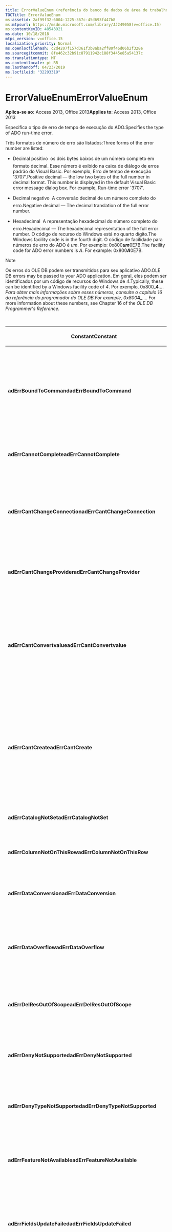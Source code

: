 ```yaml
---
title: ErrorValueEnum (referência do banco de dados de área de trabalho do Access)
TOCTitle: ErrorValueEnum
ms:assetid: 2af99f32-6004-1225-367c-45d693f447b8
ms:mtpsurl: https://msdn.microsoft.com/library/JJ249058(v=office.15)
ms:contentKeyID: 48543921
ms.date: 10/18/2018
mtps_version: v=office.15
localization_priority: Normal
ms.openlocfilehash: c2d4207f157d361f3b8aba2ff80f46d06b2f328e
ms.sourcegitcommit: 8fe462c32b91c87911942c188f3445e85a54137c
ms.translationtype: MT
ms.contentlocale: pt-BR
ms.lasthandoff: 04/23/2019
ms.locfileid: "32293319"
---
```

# <a name="errorvalueenum"></a><span data-ttu-id="bf2ec-102">ErrorValueEnum</span><span class="sxs-lookup"><span data-stu-id="bf2ec-102">ErrorValueEnum</span></span>

<span data-ttu-id="bf2ec-103">**Aplica-se ao:** Access 2013, Office 2013</span><span class="sxs-lookup"><span data-stu-id="bf2ec-103">**Applies to**: Access 2013, Office 2013</span></span>

<span data-ttu-id="bf2ec-104">Especifica o tipo de erro de tempo de execução do ADO.</span><span class="sxs-lookup"><span data-stu-id="bf2ec-104">Specifies the type of ADO run-time error.</span></span>

<span data-ttu-id="bf2ec-105">Três formatos de número de erro são listados:</span><span class="sxs-lookup"><span data-stu-id="bf2ec-105">Three forms of the error number are listed:</span></span>

- <span data-ttu-id="bf2ec-p101">Decimal positivo  os dois bytes baixos de um número completo em formato decimal. Esse número é exibido na caixa de diálogo de erros padrão do Visual Basic. Por exemplo, Erro de tempo de execução '3707'.</span><span class="sxs-lookup"><span data-stu-id="bf2ec-p101">Positive decimal — the low two bytes of the full number in decimal format. This number is displayed in the default Visual Basic error message dialog box. For example, Run-time error '3707'.</span></span>

- <span data-ttu-id="bf2ec-109">Decimal negativo  A conversão decimal de um número completo do erro.</span><span class="sxs-lookup"><span data-stu-id="bf2ec-109">Negative decimal — The decimal translation of the full error number.</span></span>

- <span data-ttu-id="bf2ec-110">Hexadecimal  A representação hexadecimal do número completo do erro.</span><span class="sxs-lookup"><span data-stu-id="bf2ec-110">Hexadecimal — The hexadecimal representation of the full error number.</span></span> <span data-ttu-id="bf2ec-111">O código de recurso do Windows está no quarto dígito.</span><span class="sxs-lookup"><span data-stu-id="bf2ec-111">The Windows facility code is in the fourth digit.</span></span> <span data-ttu-id="bf2ec-112">O código de facilidade para números de erro do ADO é *um*. Por exemplo: 0x800***um***0E7B.</span><span class="sxs-lookup"><span data-stu-id="bf2ec-112">The facility code for ADO error numbers is *A*. For example: 0x800***A***0E7B.</span></span>

> [!NOTE]
> <span data-ttu-id="bf2ec-113">Os erros do OLE DB podem ser transmitidos para seu aplicativo ADO.</span><span class="sxs-lookup"><span data-stu-id="bf2ec-113">OLE DB errors may be passed to your ADO application.</span></span> <span data-ttu-id="bf2ec-114">Em geral, eles podem ser identificados por um código de recursos do Windows de *4*.</span><span class="sxs-lookup"><span data-stu-id="bf2ec-114">Typically, these can be identified by a Windows facility code of *4*.</span></span> <span data-ttu-id="bf2ec-115">Por exemplo, 0x800_**4**_.... Para obter mais informações sobre esses números, consulte o capítulo 16 da *referência do programador do OLE DB.*</span><span class="sxs-lookup"><span data-stu-id="bf2ec-115">For example, 0x800_**4**_.... For more information about these numbers, see Chapter 16 of the *OLE DB Programmer's Reference.*</span></span>

<br/>

<table>
<colgroup>
<col style="width: 33%" />
<col style="width: 33%" />
<col style="width: 33%" />
</colgroup>
<thead>
<tr class="header">
<th><p><span data-ttu-id="bf2ec-116">Constant</span><span class="sxs-lookup"><span data-stu-id="bf2ec-116">Constant</span></span></p></th>
<th><p><span data-ttu-id="bf2ec-117">Valor</span><span class="sxs-lookup"><span data-stu-id="bf2ec-117">Value</span></span></p></th>
<th><p><span data-ttu-id="bf2ec-118">Descrição</span><span class="sxs-lookup"><span data-stu-id="bf2ec-118">Description</span></span></p></th>
</tr>
</thead>
<tbody>
<tr class="odd">
<td><p><span data-ttu-id="bf2ec-119"><strong>adErrBoundToCommand</strong></span><span class="sxs-lookup"><span data-stu-id="bf2ec-119"><strong>adErrBoundToCommand</strong></span></span></p></td>
<td><p><span data-ttu-id="bf2ec-120">3707</span><span class="sxs-lookup"><span data-stu-id="bf2ec-120">3707</span></span><br />
<span data-ttu-id="bf2ec-121">-2146824581</span><span class="sxs-lookup"><span data-stu-id="bf2ec-121">-2146824581</span></span><br />
<span data-ttu-id="bf2ec-122">0x800A0E7B</span><span class="sxs-lookup"><span data-stu-id="bf2ec-122">0x800A0E7B</span></span></p></td>
<td><p><span data-ttu-id="bf2ec-123">Não pode alterar a propriedade <strong>ActiveConnection</strong> de um objeto <strong>Recordset</strong> que tem um objeto <strong>Command</strong> como sua fonte.</span><span class="sxs-lookup"><span data-stu-id="bf2ec-123">Cannot change the <strong>ActiveConnection</strong> property of a <strong>Recordset</strong> object which has a <strong>Command</strong> object as its source.</span></span></p></td>
</tr>
<tr class="even">
<td><p><span data-ttu-id="bf2ec-124"><strong>adErrCannotComplete</strong></span><span class="sxs-lookup"><span data-stu-id="bf2ec-124"><strong>adErrCannotComplete</strong></span></span></p></td>
<td><p><span data-ttu-id="bf2ec-125">3732</span><span class="sxs-lookup"><span data-stu-id="bf2ec-125">3732</span></span><br />
<span data-ttu-id="bf2ec-126">-2146824556</span><span class="sxs-lookup"><span data-stu-id="bf2ec-126">-2146824556</span></span><br />
<span data-ttu-id="bf2ec-127">0x800A0E94</span><span class="sxs-lookup"><span data-stu-id="bf2ec-127">0x800A0E94</span></span></p></td>
<td><p><span data-ttu-id="bf2ec-128">O servidor não pode concluir a operação.</span><span class="sxs-lookup"><span data-stu-id="bf2ec-128">Server cannot complete the operation.</span></span></p></td>
</tr>
<tr class="odd">
<td><p><span data-ttu-id="bf2ec-129"><strong>adErrCantChangeConnection</strong></span><span class="sxs-lookup"><span data-stu-id="bf2ec-129"><strong>adErrCantChangeConnection</strong></span></span></p></td>
<td><p><span data-ttu-id="bf2ec-130">3748</span><span class="sxs-lookup"><span data-stu-id="bf2ec-130">3748</span></span><br />
<span data-ttu-id="bf2ec-131">-2146824540</span><span class="sxs-lookup"><span data-stu-id="bf2ec-131">-2146824540</span></span><br />
<span data-ttu-id="bf2ec-132">0x800A0EA4</span><span class="sxs-lookup"><span data-stu-id="bf2ec-132">0x800A0EA4</span></span></p></td>
<td><p><span data-ttu-id="bf2ec-133">A conexão foi negada.</span><span class="sxs-lookup"><span data-stu-id="bf2ec-133">Connection was denied.</span></span> <span data-ttu-id="bf2ec-134">A nova conexão solicitada tem diferentes recursos em relação àquela que está em uso.</span><span class="sxs-lookup"><span data-stu-id="bf2ec-134">New connection you requested has different characteristics than the one already in use.</span></span></p></td>
</tr>
<tr class="even">
<td><p><span data-ttu-id="bf2ec-135"><strong>adErrCantChangeProvider</strong></span><span class="sxs-lookup"><span data-stu-id="bf2ec-135"><strong>adErrCantChangeProvider</strong></span></span></p></td>
<td><p><span data-ttu-id="bf2ec-136">3220</span><span class="sxs-lookup"><span data-stu-id="bf2ec-136">3220</span></span><br />
<span data-ttu-id="bf2ec-137">-2146825068</span><span class="sxs-lookup"><span data-stu-id="bf2ec-137">-2146825068</span></span><br />
<span data-ttu-id="bf2ec-138">0X800A0C94</span><span class="sxs-lookup"><span data-stu-id="bf2ec-138">0X800A0C94</span></span></p></td>
<td><p><span data-ttu-id="bf2ec-139">O provedor designado é diferente daquele que está em uso.</span><span class="sxs-lookup"><span data-stu-id="bf2ec-139">Supplied provider is different from the one already in use.</span></span></p></td>
</tr>
<tr class="odd">
<td><p><span data-ttu-id="bf2ec-140"><strong>adErrCantConvertvalue</strong></span><span class="sxs-lookup"><span data-stu-id="bf2ec-140"><strong>adErrCantConvertvalue</strong></span></span></p></td>
<td><p><span data-ttu-id="bf2ec-141">3724</span><span class="sxs-lookup"><span data-stu-id="bf2ec-141">3724</span></span><br />
<span data-ttu-id="bf2ec-142">-2146824564</span><span class="sxs-lookup"><span data-stu-id="bf2ec-142">-2146824564</span></span><br />
<span data-ttu-id="bf2ec-143">0x800A0E8C</span><span class="sxs-lookup"><span data-stu-id="bf2ec-143">0x800A0E8C</span></span></p></td>
<td><p><span data-ttu-id="bf2ec-144">O valor dos dados não pode ser convertido por razões diferentes de incompatibilidade assinada ou estouro de dados.</span><span class="sxs-lookup"><span data-stu-id="bf2ec-144">Data value cannot be converted for reasons other than sign mismatch or data overflow.</span></span> <span data-ttu-id="bf2ec-145">Por exemplo, a conversão truncaria os dados.</span><span class="sxs-lookup"><span data-stu-id="bf2ec-145">For example, conversion would have truncated data.</span></span></p></td>
</tr>
<tr class="even">
<td><p><span data-ttu-id="bf2ec-146"><strong>adErrCantCreate</strong></span><span class="sxs-lookup"><span data-stu-id="bf2ec-146"><strong>adErrCantCreate</strong></span></span></p></td>
<td><p><span data-ttu-id="bf2ec-147">3725</span><span class="sxs-lookup"><span data-stu-id="bf2ec-147">3725</span></span><br />
<span data-ttu-id="bf2ec-148">-2146824563</span><span class="sxs-lookup"><span data-stu-id="bf2ec-148">-2146824563</span></span><br />
<span data-ttu-id="bf2ec-149">0x800A0E8D</span><span class="sxs-lookup"><span data-stu-id="bf2ec-149">0x800A0E8D</span></span></p></td>
<td><p><span data-ttu-id="bf2ec-150">O valor dos dados não pode ser definido ou recuperado porque o tipo de dados do campo é desconhecido ou o provedor tem recursos insuficientes para executar a operação.</span><span class="sxs-lookup"><span data-stu-id="bf2ec-150">Data value cannot be set or retrieved because the field data type was unknown, or the provider had insufficient resources to perform the operation.</span></span></p></td>
</tr>
<tr class="odd">
<td><p><span data-ttu-id="bf2ec-151"><strong>adErrCatalogNotSet</strong></span><span class="sxs-lookup"><span data-stu-id="bf2ec-151"><strong>adErrCatalogNotSet</strong></span></span></p></td>
<td><p><span data-ttu-id="bf2ec-152">3747</span><span class="sxs-lookup"><span data-stu-id="bf2ec-152">3747</span></span><br />
<span data-ttu-id="bf2ec-153">-2146824541</span><span class="sxs-lookup"><span data-stu-id="bf2ec-153">-2146824541</span></span><br />
<span data-ttu-id="bf2ec-154">0x800A0EA3</span><span class="sxs-lookup"><span data-stu-id="bf2ec-154">0x800A0EA3</span></span></p></td>
<td><p><span data-ttu-id="bf2ec-155">A operação requer um <strong>ParentCatalog</strong> válido.</span><span class="sxs-lookup"><span data-stu-id="bf2ec-155">Operation requires a valid <strong>ParentCatalog</strong>.</span></span></p></td>
</tr>
<tr class="even">
<td><p><span data-ttu-id="bf2ec-156"><strong>adErrColumnNotOnThisRow</strong></span><span class="sxs-lookup"><span data-stu-id="bf2ec-156"><strong>adErrColumnNotOnThisRow</strong></span></span></p></td>
<td><p><span data-ttu-id="bf2ec-157">3726</span><span class="sxs-lookup"><span data-stu-id="bf2ec-157">3726</span></span><br />
<span data-ttu-id="bf2ec-158">-2146824562</span><span class="sxs-lookup"><span data-stu-id="bf2ec-158">-2146824562</span></span><br />
<span data-ttu-id="bf2ec-159">0x800A0E8E</span><span class="sxs-lookup"><span data-stu-id="bf2ec-159">0x800A0E8E</span></span></p></td>
<td><p><span data-ttu-id="bf2ec-160">O registro não contém esse campo.</span><span class="sxs-lookup"><span data-stu-id="bf2ec-160">Record does not contain this field.</span></span></p></td>
</tr>
<tr class="odd">
<td><p><span data-ttu-id="bf2ec-161"><strong>adErrDataConversion</strong></span><span class="sxs-lookup"><span data-stu-id="bf2ec-161"><strong>adErrDataConversion</strong></span></span></p></td>
<td><p><span data-ttu-id="bf2ec-162">3421</span><span class="sxs-lookup"><span data-stu-id="bf2ec-162">3421</span></span><br />
<span data-ttu-id="bf2ec-163">-2146824867</span><span class="sxs-lookup"><span data-stu-id="bf2ec-163">-2146824867</span></span><br />
<span data-ttu-id="bf2ec-164">0x800A0D5D</span><span class="sxs-lookup"><span data-stu-id="bf2ec-164">0x800A0D5D</span></span></p></td>
<td><p><span data-ttu-id="bf2ec-165">O aplicativo usa um valor de tipo incorreto para a operação atual.</span><span class="sxs-lookup"><span data-stu-id="bf2ec-165">Application uses a value of the wrong type for the current operation.</span></span></p></td>
</tr>
<tr class="even">
<td><p><span data-ttu-id="bf2ec-166"><strong>adErrDataOverflow</strong></span><span class="sxs-lookup"><span data-stu-id="bf2ec-166"><strong>adErrDataOverflow</strong></span></span></p></td>
<td><p><span data-ttu-id="bf2ec-167">3721</span><span class="sxs-lookup"><span data-stu-id="bf2ec-167">3721</span></span><br />
<span data-ttu-id="bf2ec-168">-2146824567</span><span class="sxs-lookup"><span data-stu-id="bf2ec-168">-2146824567</span></span><br />
<span data-ttu-id="bf2ec-169">0x800A0E89</span><span class="sxs-lookup"><span data-stu-id="bf2ec-169">0x800A0E89</span></span></p></td>
<td><p><span data-ttu-id="bf2ec-170">O valor dos dados é muito grande para ser representado pelo tipo de dados do campo.</span><span class="sxs-lookup"><span data-stu-id="bf2ec-170">Data value is too large to be represented by the field data type.</span></span></p></td>
</tr>
<tr class="odd">
<td><p><span data-ttu-id="bf2ec-171"><strong>adErrDelResOutOfScope</strong></span><span class="sxs-lookup"><span data-stu-id="bf2ec-171"><strong>adErrDelResOutOfScope</strong></span></span></p></td>
<td><p><span data-ttu-id="bf2ec-172">3738</span><span class="sxs-lookup"><span data-stu-id="bf2ec-172">3738</span></span><br />
<span data-ttu-id="bf2ec-173">-2146824550</span><span class="sxs-lookup"><span data-stu-id="bf2ec-173">-2146824550</span></span><br />
<span data-ttu-id="bf2ec-174">0x800A0E9A</span><span class="sxs-lookup"><span data-stu-id="bf2ec-174">0x800A0E9A</span></span></p></td>
<td><p><span data-ttu-id="bf2ec-175">A URL do objeto a ser excluído está fora do escopo do registro atual.</span><span class="sxs-lookup"><span data-stu-id="bf2ec-175">URL of the object to be deleted is outside the scope of the current record.</span></span></p></td>
</tr>
<tr class="even">
<td><p><span data-ttu-id="bf2ec-176"><strong>adErrDenyNotSupported</strong></span><span class="sxs-lookup"><span data-stu-id="bf2ec-176"><strong>adErrDenyNotSupported</strong></span></span></p></td>
<td><p><span data-ttu-id="bf2ec-177">3750</span><span class="sxs-lookup"><span data-stu-id="bf2ec-177">3750</span></span><br />
<span data-ttu-id="bf2ec-178">-2146824538</span><span class="sxs-lookup"><span data-stu-id="bf2ec-178">-2146824538</span></span><br />
<span data-ttu-id="bf2ec-179">0x800A0EA6</span><span class="sxs-lookup"><span data-stu-id="bf2ec-179">0x800A0EA6</span></span></p></td>
<td><p><span data-ttu-id="bf2ec-180">O provedor não oferece suporte a restrições de compartilhamento.</span><span class="sxs-lookup"><span data-stu-id="bf2ec-180">Provider does not support sharing restrictions.</span></span></p></td>
</tr>
<tr class="odd">
<td><p><span data-ttu-id="bf2ec-181"><strong>adErrDenyTypeNotSupported</strong></span><span class="sxs-lookup"><span data-stu-id="bf2ec-181"><strong>adErrDenyTypeNotSupported</strong></span></span></p></td>
<td><p><span data-ttu-id="bf2ec-182">3751</span><span class="sxs-lookup"><span data-stu-id="bf2ec-182">3751</span></span><br />
<span data-ttu-id="bf2ec-183">-2146824537</span><span class="sxs-lookup"><span data-stu-id="bf2ec-183">-2146824537</span></span><br />
<span data-ttu-id="bf2ec-184">0x800A0EA7</span><span class="sxs-lookup"><span data-stu-id="bf2ec-184">0x800A0EA7</span></span></p></td>
<td><p><span data-ttu-id="bf2ec-185">O provedor não oferece suporte ao tipo solicitado de restrição de compartilhamento.</span><span class="sxs-lookup"><span data-stu-id="bf2ec-185">Provider does not support the requested kind of sharing restriction.</span></span></p></td>
</tr>
<tr class="even">
<td><p><span data-ttu-id="bf2ec-186"><strong>adErrFeatureNotAvailable</strong></span><span class="sxs-lookup"><span data-stu-id="bf2ec-186"><strong>adErrFeatureNotAvailable</strong></span></span></p></td>
<td><p><span data-ttu-id="bf2ec-187">3251</span><span class="sxs-lookup"><span data-stu-id="bf2ec-187">3251</span></span><br />
<span data-ttu-id="bf2ec-188">-2146825037</span><span class="sxs-lookup"><span data-stu-id="bf2ec-188">-2146825037</span></span><br />
<span data-ttu-id="bf2ec-189">0x800A0CB3</span><span class="sxs-lookup"><span data-stu-id="bf2ec-189">0x800A0CB3</span></span></p></td>
<td><p><span data-ttu-id="bf2ec-190">O objeto ou o provedor não pode executar a operação solicitada.</span><span class="sxs-lookup"><span data-stu-id="bf2ec-190">Object or provider is not capable of performing requested operation.</span></span></p></td>
</tr>
<tr class="odd">
<td><p><span data-ttu-id="bf2ec-191"><strong>adErrFieldsUpdateFailed</strong></span><span class="sxs-lookup"><span data-stu-id="bf2ec-191"><strong>adErrFieldsUpdateFailed</strong></span></span></p></td>
<td><p><span data-ttu-id="bf2ec-192">3749</span><span class="sxs-lookup"><span data-stu-id="bf2ec-192">3749</span></span><br />
<span data-ttu-id="bf2ec-193">-2146824539</span><span class="sxs-lookup"><span data-stu-id="bf2ec-193">-2146824539</span></span><br />
<span data-ttu-id="bf2ec-194">0x800A0EA5</span><span class="sxs-lookup"><span data-stu-id="bf2ec-194">0x800A0EA5</span></span></p></td>
<td><p><span data-ttu-id="bf2ec-195">A atualização dos campos falhou.</span><span class="sxs-lookup"><span data-stu-id="bf2ec-195">Fields update failed.</span></span> <span data-ttu-id="bf2ec-196">Para obter outras informações, analise a propriedade <strong>Status</strong> dos objetos de campo individuais.</span><span class="sxs-lookup"><span data-stu-id="bf2ec-196">For further information, examine the <strong>Status</strong> property of individual field objects.</span></span></p></td>
</tr>
<tr class="even">
<td><p><span data-ttu-id="bf2ec-197"><strong>adErrIllegalOperation</strong></span><span class="sxs-lookup"><span data-stu-id="bf2ec-197"><strong>adErrIllegalOperation</strong></span></span></p></td>
<td><p><span data-ttu-id="bf2ec-198">3219</span><span class="sxs-lookup"><span data-stu-id="bf2ec-198">3219</span></span><br />
<span data-ttu-id="bf2ec-199">-2146825069</span><span class="sxs-lookup"><span data-stu-id="bf2ec-199">-2146825069</span></span><br />
<span data-ttu-id="bf2ec-200">0x800A0C93</span><span class="sxs-lookup"><span data-stu-id="bf2ec-200">0x800A0C93</span></span></p></td>
<td><p><span data-ttu-id="bf2ec-201">A operação não é permitida nesse contexto.</span><span class="sxs-lookup"><span data-stu-id="bf2ec-201">Operation is not allowed in this context.</span></span></p></td>
</tr>
<tr class="odd">
<td><p><span data-ttu-id="bf2ec-202"><strong>adErrIntegrityViolation</strong></span><span class="sxs-lookup"><span data-stu-id="bf2ec-202"><strong>adErrIntegrityViolation</strong></span></span></p></td>
<td><p><span data-ttu-id="bf2ec-203">3719</span><span class="sxs-lookup"><span data-stu-id="bf2ec-203">3719</span></span><br />
<span data-ttu-id="bf2ec-204">-2146824569</span><span class="sxs-lookup"><span data-stu-id="bf2ec-204">-2146824569</span></span><br />
<span data-ttu-id="bf2ec-205">0x800A0E87</span><span class="sxs-lookup"><span data-stu-id="bf2ec-205">0x800A0E87</span></span></p></td>
<td><p><span data-ttu-id="bf2ec-206">O valor de dados está em conflito com as restrições de integridade do campo.</span><span class="sxs-lookup"><span data-stu-id="bf2ec-206">Data value conflicts with the integrity constraints of the field.</span></span></p></td>
</tr>
<tr class="even">
<td><p><span data-ttu-id="bf2ec-207"><strong>adErrInTransaction</strong></span><span class="sxs-lookup"><span data-stu-id="bf2ec-207"><strong>adErrInTransaction</strong></span></span></p></td>
<td><p><span data-ttu-id="bf2ec-208">3246</span><span class="sxs-lookup"><span data-stu-id="bf2ec-208">3246</span></span><br />
<span data-ttu-id="bf2ec-209">-2146825042</span><span class="sxs-lookup"><span data-stu-id="bf2ec-209">-2146825042</span></span><br />
<span data-ttu-id="bf2ec-210">0x800A0CAE</span><span class="sxs-lookup"><span data-stu-id="bf2ec-210">0x800A0CAE</span></span></p></td>
<td><p><span data-ttu-id="bf2ec-211">O objeto <strong>Connection</strong> não pode ser explicitamente fechado durante uma transação.</span><span class="sxs-lookup"><span data-stu-id="bf2ec-211"><strong>Connection</strong> object cannot be explicitly closed while in a transaction.</span></span></p></td>
</tr>
<tr class="odd">
<td><p><span data-ttu-id="bf2ec-212"><strong>adErrInvalidArgument</strong></span><span class="sxs-lookup"><span data-stu-id="bf2ec-212"><strong>adErrInvalidArgument</strong></span></span></p></td>
<td><p><span data-ttu-id="bf2ec-213">3001</span><span class="sxs-lookup"><span data-stu-id="bf2ec-213">3001</span></span><br />
<span data-ttu-id="bf2ec-214">-2146825287</span><span class="sxs-lookup"><span data-stu-id="bf2ec-214">-2146825287</span></span><br />
<span data-ttu-id="bf2ec-215">0x800A0BB9</span><span class="sxs-lookup"><span data-stu-id="bf2ec-215">0x800A0BB9</span></span></p></td>
<td><p><span data-ttu-id="bf2ec-216">Os argumentos são do tipo incorreto, estão fora do intervalo aceitável ou estão em conflito uns com os outros.</span><span class="sxs-lookup"><span data-stu-id="bf2ec-216">Arguments are of the wrong type, are out of acceptable range, or are in conflict with one another.</span></span></p></td>
</tr>
<tr class="even">
<td><p><span data-ttu-id="bf2ec-217"><strong>adErrInvalidConnection</strong></span><span class="sxs-lookup"><span data-stu-id="bf2ec-217"><strong>adErrInvalidConnection</strong></span></span></p></td>
<td><p><span data-ttu-id="bf2ec-218">3709</span><span class="sxs-lookup"><span data-stu-id="bf2ec-218">3709</span></span><br />
<span data-ttu-id="bf2ec-219">-2146824579</span><span class="sxs-lookup"><span data-stu-id="bf2ec-219">-2146824579</span></span><br />
<span data-ttu-id="bf2ec-220">0x800A0E7D</span><span class="sxs-lookup"><span data-stu-id="bf2ec-220">0x800A0E7D</span></span></p></td>
<td><p><span data-ttu-id="bf2ec-221">A conexão não pode ser usada para executar essa operação.</span><span class="sxs-lookup"><span data-stu-id="bf2ec-221">The connection cannot be used to perform this operation.</span></span> <span data-ttu-id="bf2ec-222">Ela está fechada ou é inválida nesse contexto.</span><span class="sxs-lookup"><span data-stu-id="bf2ec-222">It is either closed or invalid in this context.</span></span></p></td>
</tr>
<tr class="odd">
<td><p><span data-ttu-id="bf2ec-223"><strong>adErrInvalidParamInfo</strong></span><span class="sxs-lookup"><span data-stu-id="bf2ec-223"><strong>adErrInvalidParamInfo</strong></span></span></p></td>
<td><p><span data-ttu-id="bf2ec-224">3708</span><span class="sxs-lookup"><span data-stu-id="bf2ec-224">3708</span></span><br />
<span data-ttu-id="bf2ec-225">-2146824580</span><span class="sxs-lookup"><span data-stu-id="bf2ec-225">-2146824580</span></span><br />
<span data-ttu-id="bf2ec-226">0x800A0E7C</span><span class="sxs-lookup"><span data-stu-id="bf2ec-226">0x800A0E7C</span></span></p></td>
<td><p><span data-ttu-id="bf2ec-227">O objeto <strong>Parameter</strong> é definido de forma incorreta.</span><span class="sxs-lookup"><span data-stu-id="bf2ec-227"><strong>Parameter</strong> object is improperly defined.</span></span> <span data-ttu-id="bf2ec-228">Foram fornecidas informações inconsistentes ou incompletas.</span><span class="sxs-lookup"><span data-stu-id="bf2ec-228">Inconsistent or incomplete information was provided.</span></span></p></td>
</tr>
<tr class="even">
<td><p><span data-ttu-id="bf2ec-229"><strong>adErrInvalidTransaction</strong></span><span class="sxs-lookup"><span data-stu-id="bf2ec-229"><strong>adErrInvalidTransaction</strong></span></span></p></td>
<td><p><span data-ttu-id="bf2ec-230">3714</span><span class="sxs-lookup"><span data-stu-id="bf2ec-230">3714</span></span><br />
<span data-ttu-id="bf2ec-231">-2146824574</span><span class="sxs-lookup"><span data-stu-id="bf2ec-231">-2146824574</span></span><br />
<span data-ttu-id="bf2ec-232">0x800A0E82</span><span class="sxs-lookup"><span data-stu-id="bf2ec-232">0x800A0E82</span></span></p></td>
<td><p><span data-ttu-id="bf2ec-233">A transação de coordenação é inválida ou não foi iniciada.</span><span class="sxs-lookup"><span data-stu-id="bf2ec-233">Coordinating transaction is invalid or has not started.</span></span></p></td>
</tr>
<tr class="odd">
<td><p><span data-ttu-id="bf2ec-234"><strong>adErrInvalidURL</strong></span><span class="sxs-lookup"><span data-stu-id="bf2ec-234"><strong>adErrInvalidURL</strong></span></span></p></td>
<td><p><span data-ttu-id="bf2ec-235">3729</span><span class="sxs-lookup"><span data-stu-id="bf2ec-235">3729</span></span><br />
<span data-ttu-id="bf2ec-236">-2146824559</span><span class="sxs-lookup"><span data-stu-id="bf2ec-236">-2146824559</span></span><br />
<span data-ttu-id="bf2ec-237">0x800A0E91</span><span class="sxs-lookup"><span data-stu-id="bf2ec-237">0x800A0E91</span></span></p></td>
<td><p><span data-ttu-id="bf2ec-238">A URL contém caracteres inválidos.</span><span class="sxs-lookup"><span data-stu-id="bf2ec-238">URL contains invalid characters.</span></span> <span data-ttu-id="bf2ec-239">Certifique-se de que a URL esteja digitada corretamente.</span><span class="sxs-lookup"><span data-stu-id="bf2ec-239">Make sure the URL is typed correctly.</span></span></p></td>
</tr>
<tr class="even">
<td><p><span data-ttu-id="bf2ec-240"><strong>adErrItemNotFound</strong></span><span class="sxs-lookup"><span data-stu-id="bf2ec-240"><strong>adErrItemNotFound</strong></span></span></p></td>
<td><p><span data-ttu-id="bf2ec-241">3265</span><span class="sxs-lookup"><span data-stu-id="bf2ec-241">3265</span></span><br />
<span data-ttu-id="bf2ec-242">-2146825023</span><span class="sxs-lookup"><span data-stu-id="bf2ec-242">-2146825023</span></span><br />
<span data-ttu-id="bf2ec-243">0x800A0CC1</span><span class="sxs-lookup"><span data-stu-id="bf2ec-243">0x800A0CC1</span></span></p></td>
<td><p><span data-ttu-id="bf2ec-244">O item não pode ser localizado na coleção correspondente para o nome ou ordinal solicitado.</span><span class="sxs-lookup"><span data-stu-id="bf2ec-244">Item cannot be found in the collection corresponding to the requested name or ordinal.</span></span></p></td>
</tr>
<tr class="odd">
<td><p><span data-ttu-id="bf2ec-245"><strong>adErrNoCurrentRecord</strong></span><span class="sxs-lookup"><span data-stu-id="bf2ec-245"><strong>adErrNoCurrentRecord</strong></span></span></p></td>
<td><p><span data-ttu-id="bf2ec-246">3021</span><span class="sxs-lookup"><span data-stu-id="bf2ec-246">3021</span></span><br />
<span data-ttu-id="bf2ec-247">-2146825267</span><span class="sxs-lookup"><span data-stu-id="bf2ec-247">-2146825267</span></span><br />
<span data-ttu-id="bf2ec-248">0x800A0BCD</span><span class="sxs-lookup"><span data-stu-id="bf2ec-248">0x800A0BCD</span></span></p></td>
<td><p><span data-ttu-id="bf2ec-249"><strong>BOF</strong> ou <strong>EOF</strong> é True ou o registro atual foi excluído.</span><span class="sxs-lookup"><span data-stu-id="bf2ec-249">Either <strong>BOF</strong> or <strong>EOF</strong> is True, or the current record has been deleted.</span></span> <span data-ttu-id="bf2ec-250">A operação solicitada requer um registro atual.</span><span class="sxs-lookup"><span data-stu-id="bf2ec-250">Requested operation requires a current record.</span></span></p></td>
</tr>
<tr class="even">
<td><p><span data-ttu-id="bf2ec-251"><strong>adErrNotExecuting</strong></span><span class="sxs-lookup"><span data-stu-id="bf2ec-251"><strong>adErrNotExecuting</strong></span></span></p></td>
<td><p><span data-ttu-id="bf2ec-252">3715</span><span class="sxs-lookup"><span data-stu-id="bf2ec-252">3715</span></span><br />
<span data-ttu-id="bf2ec-253">-2146824573</span><span class="sxs-lookup"><span data-stu-id="bf2ec-253">-2146824573</span></span><br />
<span data-ttu-id="bf2ec-254">0x800A0E83</span><span class="sxs-lookup"><span data-stu-id="bf2ec-254">0x800A0E83</span></span></p></td>
<td><p><span data-ttu-id="bf2ec-255">A operação não pode ser executada sozinha.</span><span class="sxs-lookup"><span data-stu-id="bf2ec-255">Operation cannot be performed while not executing.</span></span></p></td>
</tr>
<tr class="odd">
<td><p><span data-ttu-id="bf2ec-256"><strong>adErrNotReentrant</strong></span><span class="sxs-lookup"><span data-stu-id="bf2ec-256"><strong>adErrNotReentrant</strong></span></span></p></td>
<td><p><span data-ttu-id="bf2ec-257">3710</span><span class="sxs-lookup"><span data-stu-id="bf2ec-257">3710</span></span><br />
<span data-ttu-id="bf2ec-258">-2146824578</span><span class="sxs-lookup"><span data-stu-id="bf2ec-258">-2146824578</span></span><br />
<span data-ttu-id="bf2ec-259">0x800A0E7E</span><span class="sxs-lookup"><span data-stu-id="bf2ec-259">0x800A0E7E</span></span></p></td>
<td><p><span data-ttu-id="bf2ec-260">A operação não pode ser executada durante o processamento do evento.</span><span class="sxs-lookup"><span data-stu-id="bf2ec-260">Operation cannot be performed while processing event.</span></span></p></td>
</tr>
<tr class="even">
<td><p><span data-ttu-id="bf2ec-261"><strong>adErrObjectClosed</strong></span><span class="sxs-lookup"><span data-stu-id="bf2ec-261"><strong>adErrObjectClosed</strong></span></span></p></td>
<td><p><span data-ttu-id="bf2ec-262">3704</span><span class="sxs-lookup"><span data-stu-id="bf2ec-262">3704</span></span><br />
<span data-ttu-id="bf2ec-263">-2146824584</span><span class="sxs-lookup"><span data-stu-id="bf2ec-263">-2146824584</span></span><br />
<span data-ttu-id="bf2ec-264">0x800A0E78</span><span class="sxs-lookup"><span data-stu-id="bf2ec-264">0x800A0E78</span></span></p></td>
<td><p><span data-ttu-id="bf2ec-265">A operação não é permitida quando o objeto está fechado.</span><span class="sxs-lookup"><span data-stu-id="bf2ec-265">Operation is not allowed when the object is closed.</span></span></p></td>
</tr>
<tr class="odd">
<td><p><span data-ttu-id="bf2ec-266"><strong>adErrObjectInCollection</strong></span><span class="sxs-lookup"><span data-stu-id="bf2ec-266"><strong>adErrObjectInCollection</strong></span></span></p></td>
<td><p><span data-ttu-id="bf2ec-267">3367</span><span class="sxs-lookup"><span data-stu-id="bf2ec-267">3367</span></span><br />
<span data-ttu-id="bf2ec-268">-2146824921</span><span class="sxs-lookup"><span data-stu-id="bf2ec-268">-2146824921</span></span><br />
<span data-ttu-id="bf2ec-269">0x800A0D27</span><span class="sxs-lookup"><span data-stu-id="bf2ec-269">0x800A0D27</span></span></p></td>
<td><p><span data-ttu-id="bf2ec-270">O objeto já está na coleção.</span><span class="sxs-lookup"><span data-stu-id="bf2ec-270">Object is already in collection.</span></span> <span data-ttu-id="bf2ec-271">Não é possível anexá-lo.</span><span class="sxs-lookup"><span data-stu-id="bf2ec-271">Cannot append.</span></span></p></td>
</tr>
<tr class="even">
<td><p><span data-ttu-id="bf2ec-272"><strong>adErrObjectNotSet</strong></span><span class="sxs-lookup"><span data-stu-id="bf2ec-272"><strong>adErrObjectNotSet</strong></span></span></p></td>
<td><p><span data-ttu-id="bf2ec-273">3420</span><span class="sxs-lookup"><span data-stu-id="bf2ec-273">3420</span></span><br />
<span data-ttu-id="bf2ec-274">-2146824868</span><span class="sxs-lookup"><span data-stu-id="bf2ec-274">-2146824868</span></span><br />
<span data-ttu-id="bf2ec-275">0x800A0D5C</span><span class="sxs-lookup"><span data-stu-id="bf2ec-275">0x800A0D5C</span></span></p></td>
<td><p><span data-ttu-id="bf2ec-276">O objeto não é mais válido.</span><span class="sxs-lookup"><span data-stu-id="bf2ec-276">Object is no longer valid.</span></span></p></td>
</tr>
<tr class="odd">
<td><p><span data-ttu-id="bf2ec-277"><strong>adErrObjectOpen</strong></span><span class="sxs-lookup"><span data-stu-id="bf2ec-277"><strong>adErrObjectOpen</strong></span></span></p></td>
<td><p><span data-ttu-id="bf2ec-278">3705</span><span class="sxs-lookup"><span data-stu-id="bf2ec-278">3705</span></span><br />
<span data-ttu-id="bf2ec-279">-2146824583</span><span class="sxs-lookup"><span data-stu-id="bf2ec-279">-2146824583</span></span><br />
<span data-ttu-id="bf2ec-280">0x800A0E79</span><span class="sxs-lookup"><span data-stu-id="bf2ec-280">0x800A0E79</span></span></p></td>
<td><p><span data-ttu-id="bf2ec-281">A operação não é permitida quando o objeto está aberto.</span><span class="sxs-lookup"><span data-stu-id="bf2ec-281">Operation is not allowed when the object is open.</span></span></p></td>
</tr>
<tr class="even">
<td><p><span data-ttu-id="bf2ec-282"><strong>adErrOpeningFile</strong></span><span class="sxs-lookup"><span data-stu-id="bf2ec-282"><strong>adErrOpeningFile</strong></span></span></p></td>
<td><p><span data-ttu-id="bf2ec-283">3002</span><span class="sxs-lookup"><span data-stu-id="bf2ec-283">3002</span></span><br />
<span data-ttu-id="bf2ec-284">-2146825286</span><span class="sxs-lookup"><span data-stu-id="bf2ec-284">-2146825286</span></span><br />
<span data-ttu-id="bf2ec-285">0x800A0BBA</span><span class="sxs-lookup"><span data-stu-id="bf2ec-285">0x800A0BBA</span></span></p></td>
<td><p><span data-ttu-id="bf2ec-286">O arquivo não pôde ser aberto.</span><span class="sxs-lookup"><span data-stu-id="bf2ec-286">File could not be opened.</span></span></p></td>
</tr>
<tr class="odd">
<td><p><span data-ttu-id="bf2ec-287"><strong>adErrOperationCancelled</strong></span><span class="sxs-lookup"><span data-stu-id="bf2ec-287"><strong>adErrOperationCancelled</strong></span></span></p></td>
<td><p><span data-ttu-id="bf2ec-288">3712</span><span class="sxs-lookup"><span data-stu-id="bf2ec-288">3712</span></span><br />
<span data-ttu-id="bf2ec-289">-2146824576</span><span class="sxs-lookup"><span data-stu-id="bf2ec-289">-2146824576</span></span><br />
<span data-ttu-id="bf2ec-290">0x800A0E80</span><span class="sxs-lookup"><span data-stu-id="bf2ec-290">0x800A0E80</span></span></p></td>
<td><p><span data-ttu-id="bf2ec-291">A operação foi cancelada pelo usuário.</span><span class="sxs-lookup"><span data-stu-id="bf2ec-291">Operation has been cancelled by the user.</span></span></p></td>
</tr>
<tr class="even">
<td><p><span data-ttu-id="bf2ec-292"><strong>adErrOutOfSpace</strong></span><span class="sxs-lookup"><span data-stu-id="bf2ec-292"><strong>adErrOutOfSpace</strong></span></span></p></td>
<td><p><span data-ttu-id="bf2ec-293">3734</span><span class="sxs-lookup"><span data-stu-id="bf2ec-293">3734</span></span><br />
<span data-ttu-id="bf2ec-294">-2146824554</span><span class="sxs-lookup"><span data-stu-id="bf2ec-294">-2146824554</span></span><br />
<span data-ttu-id="bf2ec-295">0x800A0E96</span><span class="sxs-lookup"><span data-stu-id="bf2ec-295">0x800A0E96</span></span></p></td>
<td><p><span data-ttu-id="bf2ec-296">A operação não pode ser executada.</span><span class="sxs-lookup"><span data-stu-id="bf2ec-296">Operation cannot be performed.</span></span> <span data-ttu-id="bf2ec-297">O provedor não pode obter espaço de repositório suficiente.</span><span class="sxs-lookup"><span data-stu-id="bf2ec-297">Provider cannot obtain enough storage space.</span></span></p></td>
</tr>
<tr class="odd">
<td><p><span data-ttu-id="bf2ec-298"><strong>adErrPermissionDenied</strong></span><span class="sxs-lookup"><span data-stu-id="bf2ec-298"><strong>adErrPermissionDenied</strong></span></span></p></td>
<td><p><span data-ttu-id="bf2ec-299">3720</span><span class="sxs-lookup"><span data-stu-id="bf2ec-299">3720</span></span><br />
<span data-ttu-id="bf2ec-300">-2146824568</span><span class="sxs-lookup"><span data-stu-id="bf2ec-300">-2146824568</span></span><br />
<span data-ttu-id="bf2ec-301">0x800A0E88</span><span class="sxs-lookup"><span data-stu-id="bf2ec-301">0x800A0E88</span></span></p></td>
<td><p><span data-ttu-id="bf2ec-302">Permissão insuficiente impede escrever no campo.</span><span class="sxs-lookup"><span data-stu-id="bf2ec-302">Insufficent permission prevents writing to the field.</span></span></p></td>
</tr>
<tr class="even">
<td><p><span data-ttu-id="bf2ec-303"><strong>adErrProviderFailed</strong></span><span class="sxs-lookup"><span data-stu-id="bf2ec-303"><strong>adErrProviderFailed</strong></span></span></p></td>
<td><p><span data-ttu-id="bf2ec-304">3000</span><span class="sxs-lookup"><span data-stu-id="bf2ec-304">3000</span></span><br />
<span data-ttu-id="bf2ec-305">-2146825288</span><span class="sxs-lookup"><span data-stu-id="bf2ec-305">-2146825288</span></span><br />
<span data-ttu-id="bf2ec-306">0x800A0BB8</span><span class="sxs-lookup"><span data-stu-id="bf2ec-306">0x800A0BB8</span></span></p></td>
<td><p><span data-ttu-id="bf2ec-307">O provedor falhou em executar a operação solicitada.</span><span class="sxs-lookup"><span data-stu-id="bf2ec-307">Provider failed to perform the requested operation.</span></span></p></td>
</tr>
<tr class="odd">
<td><p><span data-ttu-id="bf2ec-308"><strong>adErrProviderNotFound</strong></span><span class="sxs-lookup"><span data-stu-id="bf2ec-308"><strong>adErrProviderNotFound</strong></span></span></p></td>
<td><p><span data-ttu-id="bf2ec-309">3706</span><span class="sxs-lookup"><span data-stu-id="bf2ec-309">3706</span></span><br />
<span data-ttu-id="bf2ec-310">-2146824582</span><span class="sxs-lookup"><span data-stu-id="bf2ec-310">-2146824582</span></span><br />
<span data-ttu-id="bf2ec-311">0x800A0E7A</span><span class="sxs-lookup"><span data-stu-id="bf2ec-311">0x800A0E7A</span></span></p></td>
<td><p><span data-ttu-id="bf2ec-312">O provedor não pode ser localizado.</span><span class="sxs-lookup"><span data-stu-id="bf2ec-312">Provider cannot be found.</span></span> <span data-ttu-id="bf2ec-313">Ele não pode ser instalado corretamente.</span><span class="sxs-lookup"><span data-stu-id="bf2ec-313">It may not be properly installed.</span></span></p></td>
</tr>
<tr class="even">
<td><p><span data-ttu-id="bf2ec-314"><strong>adErrReadFile</strong></span><span class="sxs-lookup"><span data-stu-id="bf2ec-314"><strong>adErrReadFile</strong></span></span></p></td>
<td><p><span data-ttu-id="bf2ec-315">3003</span><span class="sxs-lookup"><span data-stu-id="bf2ec-315">3003</span></span><br />
<span data-ttu-id="bf2ec-316">-2146825285</span><span class="sxs-lookup"><span data-stu-id="bf2ec-316">-2146825285</span></span><br />
<span data-ttu-id="bf2ec-317">0x800A0BBB</span><span class="sxs-lookup"><span data-stu-id="bf2ec-317">0x800A0BBB</span></span></p></td>
<td><p><span data-ttu-id="bf2ec-318">O arquivo não pôde ser lido.</span><span class="sxs-lookup"><span data-stu-id="bf2ec-318">File could not be read.</span></span></p></td>
</tr>
<tr class="odd">
<td><p><span data-ttu-id="bf2ec-319"><strong>adErrResourceExists</strong></span><span class="sxs-lookup"><span data-stu-id="bf2ec-319"><strong>adErrResourceExists</strong></span></span></p></td>
<td><p><span data-ttu-id="bf2ec-320">3731</span><span class="sxs-lookup"><span data-stu-id="bf2ec-320">3731</span></span><br />
<span data-ttu-id="bf2ec-321">-2146824557</span><span class="sxs-lookup"><span data-stu-id="bf2ec-321">-2146824557</span></span><br />
<span data-ttu-id="bf2ec-322">0x800A0E93</span><span class="sxs-lookup"><span data-stu-id="bf2ec-322">0x800A0E93</span></span></p></td>
<td><p><span data-ttu-id="bf2ec-323">A operação Copy não pode ser executada.</span><span class="sxs-lookup"><span data-stu-id="bf2ec-323">Copy operation cannot be performed.</span></span> <span data-ttu-id="bf2ec-324">O objeto nomeado pela URL de destino já existe.</span><span class="sxs-lookup"><span data-stu-id="bf2ec-324">Object named by destination URL already exists.</span></span> <span data-ttu-id="bf2ec-325">Especifique <strong>adCopyOverwrite</strong> para substituir o objeto.</span><span class="sxs-lookup"><span data-stu-id="bf2ec-325">Specify <strong>adCopyOverwrite</strong> to replace the object.</span></span></p></td>
</tr>
<tr class="even">
<td><p><span data-ttu-id="bf2ec-326"><strong>adErrResourceLocked</strong></span><span class="sxs-lookup"><span data-stu-id="bf2ec-326"><strong>adErrResourceLocked</strong></span></span></p></td>
<td><p><span data-ttu-id="bf2ec-327">3730</span><span class="sxs-lookup"><span data-stu-id="bf2ec-327">3730</span></span><br />
<span data-ttu-id="bf2ec-328">-2146824558</span><span class="sxs-lookup"><span data-stu-id="bf2ec-328">-2146824558</span></span><br />
<span data-ttu-id="bf2ec-329">0x800A0E92</span><span class="sxs-lookup"><span data-stu-id="bf2ec-329">0x800A0E92</span></span></p></td>
<td><p><span data-ttu-id="bf2ec-p115">O objeto representado pela URL especificada está bloqueado por um ou mais processos diferentes. Aguarde até que o processo seja finalizado e tente executar a operação novamente.</span><span class="sxs-lookup"><span data-stu-id="bf2ec-p115">Object represented by the specified URL is locked by one or more other processes. Wait until the process has finished and attempt the operation again.</span></span></p></td>
</tr>
<tr class="odd">
<td><p><span data-ttu-id="bf2ec-332"><strong>adErrResourceOutOfScope</strong></span><span class="sxs-lookup"><span data-stu-id="bf2ec-332"><strong>adErrResourceOutOfScope</strong></span></span></p></td>
<td><p><span data-ttu-id="bf2ec-333">3735</span><span class="sxs-lookup"><span data-stu-id="bf2ec-333">3735</span></span><br />
<span data-ttu-id="bf2ec-334">-2146824553</span><span class="sxs-lookup"><span data-stu-id="bf2ec-334">-2146824553</span></span><br />
<span data-ttu-id="bf2ec-335">0x800A0E97</span><span class="sxs-lookup"><span data-stu-id="bf2ec-335">0x800A0E97</span></span></p></td>
<td><p><span data-ttu-id="bf2ec-336">A URL de origem ou de destino está fora do escopo do registro atual.</span><span class="sxs-lookup"><span data-stu-id="bf2ec-336">Source or destination URL is outside the scope of the current record.</span></span></p></td>
</tr>
<tr class="even">
<td><p><span data-ttu-id="bf2ec-337"><strong>adErrSchemaViolation</strong></span><span class="sxs-lookup"><span data-stu-id="bf2ec-337"><strong>adErrSchemaViolation</strong></span></span></p></td>
<td><p><span data-ttu-id="bf2ec-338">3722</span><span class="sxs-lookup"><span data-stu-id="bf2ec-338">3722</span></span><br />
<span data-ttu-id="bf2ec-339">-2146824566</span><span class="sxs-lookup"><span data-stu-id="bf2ec-339">-2146824566</span></span><br />
<span data-ttu-id="bf2ec-340">0x800A0E8A</span><span class="sxs-lookup"><span data-stu-id="bf2ec-340">0x800A0E8A</span></span></p></td>
<td><p><span data-ttu-id="bf2ec-341">O valor dos dados está em conflito com o tipo de dados ou com as restrições do campo.</span><span class="sxs-lookup"><span data-stu-id="bf2ec-341">Data value conflicts with the data type or constraints of the field.</span></span></p></td>
</tr>
<tr class="odd">
<td><p><span data-ttu-id="bf2ec-342"><strong>adErrSignMismatch</strong></span><span class="sxs-lookup"><span data-stu-id="bf2ec-342"><strong>adErrSignMismatch</strong></span></span></p></td>
<td><p><span data-ttu-id="bf2ec-343">3723</span><span class="sxs-lookup"><span data-stu-id="bf2ec-343">3723</span></span><br />
<span data-ttu-id="bf2ec-344">-2146824565</span><span class="sxs-lookup"><span data-stu-id="bf2ec-344">-2146824565</span></span><br />
<span data-ttu-id="bf2ec-345">0x800A0E8B</span><span class="sxs-lookup"><span data-stu-id="bf2ec-345">0x800A0E8B</span></span></p></td>
<td><p><span data-ttu-id="bf2ec-346">A conversão falhou porque o valor dos dados era assinado e o tipo de dados do campo utilizado pelo provedor não era.</span><span class="sxs-lookup"><span data-stu-id="bf2ec-346">Conversion failed because the data value was signed and the field data type used by the provider was unsigned.</span></span></p></td>
</tr>
<tr class="even">
<td><p><span data-ttu-id="bf2ec-347"><strong>adErrStillConnecting</strong></span><span class="sxs-lookup"><span data-stu-id="bf2ec-347"><strong>adErrStillConnecting</strong></span></span></p></td>
<td><p><span data-ttu-id="bf2ec-348">3713</span><span class="sxs-lookup"><span data-stu-id="bf2ec-348">3713</span></span><br />
<span data-ttu-id="bf2ec-349">-2146824575</span><span class="sxs-lookup"><span data-stu-id="bf2ec-349">-2146824575</span></span><br />
<span data-ttu-id="bf2ec-350">0x800A0E81</span><span class="sxs-lookup"><span data-stu-id="bf2ec-350">0x800A0E81</span></span></p></td>
<td><p><span data-ttu-id="bf2ec-351">A operação não pode ser executado durante uma conexão assíncrona.</span><span class="sxs-lookup"><span data-stu-id="bf2ec-351">Operation cannot be performed while connecting aynchronously.</span></span></p></td>
</tr>
<tr class="odd">
<td><p><span data-ttu-id="bf2ec-352"><strong>adErrStillExecuting</strong></span><span class="sxs-lookup"><span data-stu-id="bf2ec-352"><strong>adErrStillExecuting</strong></span></span></p></td>
<td><p><span data-ttu-id="bf2ec-353">3711</span><span class="sxs-lookup"><span data-stu-id="bf2ec-353">3711</span></span><br />
<span data-ttu-id="bf2ec-354">-2146824577</span><span class="sxs-lookup"><span data-stu-id="bf2ec-354">-2146824577</span></span><br />
<span data-ttu-id="bf2ec-355">0x800A0E7F</span><span class="sxs-lookup"><span data-stu-id="bf2ec-355">0x800A0E7F</span></span></p></td>
<td><p><span data-ttu-id="bf2ec-356">A operação não pode ser executada durante uma execução assíncrona.</span><span class="sxs-lookup"><span data-stu-id="bf2ec-356">Operation cannot be performed while executing asynchronously.</span></span></p></td>
</tr>
<tr class="even">
<td><p><span data-ttu-id="bf2ec-357"><strong>adErrTreePermissionDenied</strong></span><span class="sxs-lookup"><span data-stu-id="bf2ec-357"><strong>adErrTreePermissionDenied</strong></span></span></p></td>
<td><p><span data-ttu-id="bf2ec-358">3728</span><span class="sxs-lookup"><span data-stu-id="bf2ec-358">3728</span></span><br />
<span data-ttu-id="bf2ec-359">-2146824560</span><span class="sxs-lookup"><span data-stu-id="bf2ec-359">-2146824560</span></span><br />
<span data-ttu-id="bf2ec-360">0x800A0E90</span><span class="sxs-lookup"><span data-stu-id="bf2ec-360">0x800A0E90</span></span></p></td>
<td><p><span data-ttu-id="bf2ec-361">As permissões são insuficientes para acessar a árvore ou a subárvore.</span><span class="sxs-lookup"><span data-stu-id="bf2ec-361">Permissions are insufficient to access tree or subtree.</span></span></p></td>
</tr>
<tr class="odd">
<td><p><span data-ttu-id="bf2ec-362"><strong>adErrUnavailable</strong></span><span class="sxs-lookup"><span data-stu-id="bf2ec-362"><strong>adErrUnavailable</strong></span></span></p></td>
<td><p><span data-ttu-id="bf2ec-363">3736</span><span class="sxs-lookup"><span data-stu-id="bf2ec-363">3736</span></span><br />
<span data-ttu-id="bf2ec-364">-2146824552</span><span class="sxs-lookup"><span data-stu-id="bf2ec-364">-2146824552</span></span><br />
<span data-ttu-id="bf2ec-365">0x800A0E98</span><span class="sxs-lookup"><span data-stu-id="bf2ec-365">0x800A0E98</span></span></p></td>
<td><p><span data-ttu-id="bf2ec-366">Houve falha na conclusão da operação, e o status não está disponível.</span><span class="sxs-lookup"><span data-stu-id="bf2ec-366">Operation failed to complete and the status is unavailable.</span></span> <span data-ttu-id="bf2ec-367">O campo pode estar indisponível ou a operação não foi repetida.</span><span class="sxs-lookup"><span data-stu-id="bf2ec-367">The field may be unavailable or the operation was not attempted.</span></span></p></td>
</tr>
<tr class="even">
<td><p><span data-ttu-id="bf2ec-368"><strong>adErrUnsafeOperation</strong></span><span class="sxs-lookup"><span data-stu-id="bf2ec-368"><strong>adErrUnsafeOperation</strong></span></span></p></td>
<td><p><span data-ttu-id="bf2ec-369">3716</span><span class="sxs-lookup"><span data-stu-id="bf2ec-369">3716</span></span><br />
<span data-ttu-id="bf2ec-370">-2146824572</span><span class="sxs-lookup"><span data-stu-id="bf2ec-370">-2146824572</span></span><br />
<span data-ttu-id="bf2ec-371">0x800A0E84</span><span class="sxs-lookup"><span data-stu-id="bf2ec-371">0x800A0E84</span></span></p></td>
<td><p><span data-ttu-id="bf2ec-372">As configurações de segurança nesse computador proíbem o acesso à fonte de dados em outro domínio.</span><span class="sxs-lookup"><span data-stu-id="bf2ec-372">Safety settings on this computer prohibit accessing a data source on another domain.</span></span></p></td>
</tr>
<tr class="odd">
<td><p><span data-ttu-id="bf2ec-373"><strong>adErrURLDoesNotExist</strong></span><span class="sxs-lookup"><span data-stu-id="bf2ec-373"><strong>adErrURLDoesNotExist</strong></span></span></p></td>
<td><p><span data-ttu-id="bf2ec-374">3727</span><span class="sxs-lookup"><span data-stu-id="bf2ec-374">3727</span></span><br />
<span data-ttu-id="bf2ec-375">-2146824561</span><span class="sxs-lookup"><span data-stu-id="bf2ec-375">-2146824561</span></span><br />
<span data-ttu-id="bf2ec-376">0x800A0E8F</span><span class="sxs-lookup"><span data-stu-id="bf2ec-376">0x800A0E8F</span></span></p></td>
<td><p><span data-ttu-id="bf2ec-377">A URL de origem ou o pai da URL de destino não existe.</span><span class="sxs-lookup"><span data-stu-id="bf2ec-377">Either the source URL or the parent of the destination URL does not exist.</span></span></p></td>
</tr>
<tr class="even">
<td><p><span data-ttu-id="bf2ec-378"><strong>adErrURLNamedRowDoesNotExist</strong></span><span class="sxs-lookup"><span data-stu-id="bf2ec-378"><strong>adErrURLNamedRowDoesNotExist</strong></span></span></p></td>
<td><p><span data-ttu-id="bf2ec-379">3737</span><span class="sxs-lookup"><span data-stu-id="bf2ec-379">3737</span></span><br />
<span data-ttu-id="bf2ec-380">-2146824551</span><span class="sxs-lookup"><span data-stu-id="bf2ec-380">-2146824551</span></span><br />
<span data-ttu-id="bf2ec-381">0x800A0E99</span><span class="sxs-lookup"><span data-stu-id="bf2ec-381">0x800A0E99</span></span></p></td>
<td><p><span data-ttu-id="bf2ec-382">O registro chamado por essa URL não existe.</span><span class="sxs-lookup"><span data-stu-id="bf2ec-382">Record named by this URL does not exist.</span></span></p></td>
</tr>
<tr class="odd">
<td><p><span data-ttu-id="bf2ec-383"><strong>adErrVolumeNotFound</strong></span><span class="sxs-lookup"><span data-stu-id="bf2ec-383"><strong>adErrVolumeNotFound</strong></span></span></p></td>
<td><p><span data-ttu-id="bf2ec-384">3733</span><span class="sxs-lookup"><span data-stu-id="bf2ec-384">3733</span></span><br />
<span data-ttu-id="bf2ec-385">-2146824555</span><span class="sxs-lookup"><span data-stu-id="bf2ec-385">-2146824555</span></span><br />
<span data-ttu-id="bf2ec-386">0x800A0E95</span><span class="sxs-lookup"><span data-stu-id="bf2ec-386">0x800A0E95</span></span></p></td>
<td><p><span data-ttu-id="bf2ec-387">O provedor não pode localizar o dispositivo de repositório indicado pela URL.</span><span class="sxs-lookup"><span data-stu-id="bf2ec-387">Provider cannot locate the storage device indicated by the URL.</span></span> <span data-ttu-id="bf2ec-388">Certifique-se de que a URL esteja digitada corretamente.</span><span class="sxs-lookup"><span data-stu-id="bf2ec-388">Make sure the URL is typed correctly.</span></span></p></td>
</tr>
<tr class="even">
<td><p><span data-ttu-id="bf2ec-389"><strong>adErrWriteFile</strong></span><span class="sxs-lookup"><span data-stu-id="bf2ec-389"><strong>adErrWriteFile</strong></span></span></p></td>
<td><p><span data-ttu-id="bf2ec-390">3004</span><span class="sxs-lookup"><span data-stu-id="bf2ec-390">3004</span></span><br />
<span data-ttu-id="bf2ec-391">-2146825284</span><span class="sxs-lookup"><span data-stu-id="bf2ec-391">-2146825284</span></span><br />
<span data-ttu-id="bf2ec-392">0x800A0BBC</span><span class="sxs-lookup"><span data-stu-id="bf2ec-392">0x800A0BBC</span></span></p></td>
<td><p><span data-ttu-id="bf2ec-393">Falha ao gravar no arquivo.</span><span class="sxs-lookup"><span data-stu-id="bf2ec-393">Write to file failed.</span></span></p></td>
</tr>
<tr class="odd">
<td><p><span data-ttu-id="bf2ec-394"><strong>adWrnSecurityDialog</strong></span><span class="sxs-lookup"><span data-stu-id="bf2ec-394"><strong>adWrnSecurityDialog</strong></span></span></p></td>
<td><p><span data-ttu-id="bf2ec-395">3717</span><span class="sxs-lookup"><span data-stu-id="bf2ec-395">3717</span></span><br />
<span data-ttu-id="bf2ec-396">-2146824571</span><span class="sxs-lookup"><span data-stu-id="bf2ec-396">-2146824571</span></span><br />
<span data-ttu-id="bf2ec-397">0x800A0E85</span><span class="sxs-lookup"><span data-stu-id="bf2ec-397">0x800A0E85</span></span></p></td>
<td><p><span data-ttu-id="bf2ec-398">Para uso interno apenas.</span><span class="sxs-lookup"><span data-stu-id="bf2ec-398">For internal use only.</span></span> <span data-ttu-id="bf2ec-399">Não use.</span><span class="sxs-lookup"><span data-stu-id="bf2ec-399">Don't use.</span></span></p></td>
</tr>
<tr class="even">
<td><p><span data-ttu-id="bf2ec-400"><strong>adWrnSecurityDialogHeader</strong></span><span class="sxs-lookup"><span data-stu-id="bf2ec-400"><strong>adWrnSecurityDialogHeader</strong></span></span></p></td>
<td><p><span data-ttu-id="bf2ec-401">3718</span><span class="sxs-lookup"><span data-stu-id="bf2ec-401">3718</span></span><br />
<span data-ttu-id="bf2ec-402">-2146824570</span><span class="sxs-lookup"><span data-stu-id="bf2ec-402">-2146824570</span></span><br />
<span data-ttu-id="bf2ec-403">0x800A0E86</span><span class="sxs-lookup"><span data-stu-id="bf2ec-403">0x800A0E86</span></span></p></td>
<td><p><span data-ttu-id="bf2ec-404">Para uso interno apenas.</span><span class="sxs-lookup"><span data-stu-id="bf2ec-404">For internal use only.</span></span> <span data-ttu-id="bf2ec-405">Não use.</span><span class="sxs-lookup"><span data-stu-id="bf2ec-405">Don't use.</span></span></p></td>
</tr>
</tbody>
</table>


### <a name="adowfc-equivalent"></a><span data-ttu-id="bf2ec-406">Equivalente do ADO/WFC</span><span class="sxs-lookup"><span data-stu-id="bf2ec-406">ADO/WFC equivalent</span></span>

<span data-ttu-id="bf2ec-407">Pacote: **com.ms.wfc.data**</span><span class="sxs-lookup"><span data-stu-id="bf2ec-407">Package: **com.ms.wfc.data**</span></span>

<span data-ttu-id="bf2ec-408">Somente os seguintes subconjuntos de equivalentes do ADO/WFC estão definidos.</span><span class="sxs-lookup"><span data-stu-id="bf2ec-408">Only the following subsets of ADO/WFC equivalents are defined.</span></span>

<table>
<colgroup>
<col style="width: 100%" />
</colgroup>
<thead>
<tr class="header">
<th><p><span data-ttu-id="bf2ec-409">Constant</span><span class="sxs-lookup"><span data-stu-id="bf2ec-409">Constant</span></span></p></th>
</tr>
</thead>
<tbody>
<tr class="odd">
<td><p><span data-ttu-id="bf2ec-410">AdoEnums. Errorvalue. BOUNDTOCOMMAND</span><span class="sxs-lookup"><span data-stu-id="bf2ec-410">AdoEnums.ErrorValue.BOUNDTOCOMMAND</span></span></p></td>
</tr>
<tr class="even">
<td><p><span data-ttu-id="bf2ec-411">AdoEnums. Errorvalue. dataCONVERSION</span><span class="sxs-lookup"><span data-stu-id="bf2ec-411">AdoEnums.ErrorValue.DATACONVERSION</span></span></p></td>
</tr>
<tr class="odd">
<td><p><span data-ttu-id="bf2ec-412">AdoEnums. Errorvalue. FEATURENOTAVAILABLE</span><span class="sxs-lookup"><span data-stu-id="bf2ec-412">AdoEnums.ErrorValue.FEATURENOTAVAILABLE</span></span></p></td>
</tr>
<tr class="even">
<td><p><span data-ttu-id="bf2ec-413">AdoEnums. Errorvalue. ILLEGALOPERATION</span><span class="sxs-lookup"><span data-stu-id="bf2ec-413">AdoEnums.ErrorValue.ILLEGALOPERATION</span></span></p></td>
</tr>
<tr class="odd">
<td><p><span data-ttu-id="bf2ec-414">AdoEnums. Errorvalue. inTRANSACTION</span><span class="sxs-lookup"><span data-stu-id="bf2ec-414">AdoEnums.ErrorValue.INTRANSACTION</span></span></p></td>
</tr>
<tr class="even">
<td><p><span data-ttu-id="bf2ec-415">AdoEnums. Errorvalue. INVALIDARGUMENT</span><span class="sxs-lookup"><span data-stu-id="bf2ec-415">AdoEnums.ErrorValue.INVALIDARGUMENT</span></span></p></td>
</tr>
<tr class="odd">
<td><p><span data-ttu-id="bf2ec-416">AdoEnums. Errorvalue. INVALIDCONNECTION</span><span class="sxs-lookup"><span data-stu-id="bf2ec-416">AdoEnums.ErrorValue.INVALIDCONNECTION</span></span></p></td>
</tr>
<tr class="even">
<td><p><span data-ttu-id="bf2ec-417">AdoEnums. Errorvalue. INVALIDPARAMINFO</span><span class="sxs-lookup"><span data-stu-id="bf2ec-417">AdoEnums.ErrorValue.INVALIDPARAMINFO</span></span></p></td>
</tr>
<tr class="odd">
<td><p><span data-ttu-id="bf2ec-418">AdoEnums. Errorvalue. ITEMNOTFOUND</span><span class="sxs-lookup"><span data-stu-id="bf2ec-418">AdoEnums.ErrorValue.ITEMNOTFOUND</span></span></p></td>
</tr>
<tr class="even">
<td><p><span data-ttu-id="bf2ec-419">AdoEnums. Errorvalue. NOCURRENTRECORD</span><span class="sxs-lookup"><span data-stu-id="bf2ec-419">AdoEnums.ErrorValue.NOCURRENTRECORD</span></span></p></td>
</tr>
<tr class="odd">
<td><p><span data-ttu-id="bf2ec-420">AdoEnums. Errorvalue. não está em execução</span><span class="sxs-lookup"><span data-stu-id="bf2ec-420">AdoEnums.ErrorValue.NOTEXECUTING</span></span></p></td>
</tr>
<tr class="even">
<td><p><span data-ttu-id="bf2ec-421">AdoEnums. Errorvalue. NOTREENTRANT</span><span class="sxs-lookup"><span data-stu-id="bf2ec-421">AdoEnums.ErrorValue.NOTREENTRANT</span></span></p></td>
</tr>
<tr class="odd">
<td><p><span data-ttu-id="bf2ec-422">AdoEnums. Errorvalue. objectCLOSEd</span><span class="sxs-lookup"><span data-stu-id="bf2ec-422">AdoEnums.ErrorValue.OBJECTCLOSED</span></span></p></td>
</tr>
<tr class="even">
<td><p><span data-ttu-id="bf2ec-423">AdoEnums. Errorvalue. OBJECTINCOLLECTION</span><span class="sxs-lookup"><span data-stu-id="bf2ec-423">AdoEnums.ErrorValue.OBJECTINCOLLECTION</span></span></p></td>
</tr>
<tr class="odd">
<td><p><span data-ttu-id="bf2ec-424">AdoEnums. Errorvalue. objectNOTSET</span><span class="sxs-lookup"><span data-stu-id="bf2ec-424">AdoEnums.ErrorValue.OBJECTNOTSET</span></span></p></td>
</tr>
<tr class="even">
<td><p><span data-ttu-id="bf2ec-425">AdoEnums. Errorvalue. objectOPEN</span><span class="sxs-lookup"><span data-stu-id="bf2ec-425">AdoEnums.ErrorValue.OBJECTOPEN</span></span></p></td>
</tr>
<tr class="odd">
<td><p><span data-ttu-id="bf2ec-426">AdoEnums. Errorvalue. OPERATIONCANCELLED</span><span class="sxs-lookup"><span data-stu-id="bf2ec-426">AdoEnums.ErrorValue.OPERATIONCANCELLED</span></span></p></td>
</tr>
<tr class="even">
<td><p><span data-ttu-id="bf2ec-427">AdoEnums. Errorvalue. PROVIDERNOTFOUND</span><span class="sxs-lookup"><span data-stu-id="bf2ec-427">AdoEnums.ErrorValue.PROVIDERNOTFOUND</span></span></p></td>
</tr>
<tr class="odd">
<td><p><span data-ttu-id="bf2ec-428">AdoEnums. Errorvalue. STILLCONNECTING</span><span class="sxs-lookup"><span data-stu-id="bf2ec-428">AdoEnums.ErrorValue.STILLCONNECTING</span></span></p></td>
</tr>
<tr class="even">
<td><p><span data-ttu-id="bf2ec-429">AdoEnums. Errorvalue. STILLEXECUTING</span><span class="sxs-lookup"><span data-stu-id="bf2ec-429">AdoEnums.ErrorValue.STILLEXECUTING</span></span></p></td>
</tr>
<tr class="odd">
<td><p><span data-ttu-id="bf2ec-430">AdoEnums. Errorvalue. UNSAFEOPERATION</span><span class="sxs-lookup"><span data-stu-id="bf2ec-430">AdoEnums.ErrorValue.UNSAFEOPERATION</span></span></p></td>
</tr>
</tbody>
</table>

